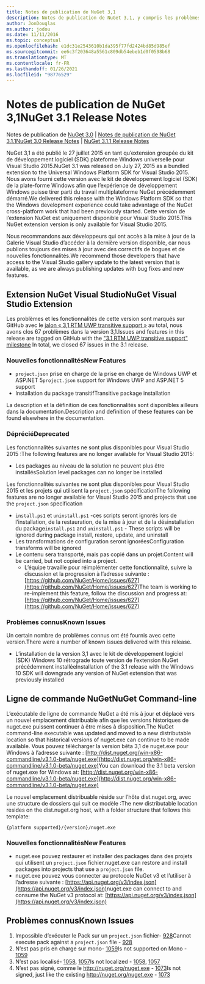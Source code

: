 ```yaml
---
title: Notes de publication de NuGet 3,1
description: Notes de publication de NuGet 3,1, y compris les problèmes connus, les correctifs de bogues, les fonctionnalités ajoutées et DCR.
author: JonDouglas
ms.author: jodou
ms.date: 11/11/2016
ms.topic: conceptual
ms.openlocfilehash: e1dc31e2543610b1da395f77fd2424bd85d985ef
ms.sourcegitcommit: ee6c3f203648a5561c809db54ebeb1d0f0598b68
ms.translationtype: MT
ms.contentlocale: fr-FR
ms.lasthandoff: 01/26/2021
ms.locfileid: "98776529"
---
```

# <a name="nuget-31-release-notes"></a><span data-ttu-id="90687-103">Notes de publication de NuGet 3,1</span><span class="sxs-lookup"><span data-stu-id="90687-103">NuGet 3.1 Release Notes</span></span>

<span data-ttu-id="90687-104">Notes de publication de [NuGet 3,0](../release-notes/nuget-3.0.0.md)  |  [Notes de publication de NuGet 3.1.1](../release-notes/nuget-3.1.1.md)</span><span class="sxs-lookup"><span data-stu-id="90687-104">[NuGet 3.0 Release Notes](../release-notes/nuget-3.0.0.md) | [NuGet 3.1.1 Release Notes](../release-notes/nuget-3.1.1.md)</span></span>

<span data-ttu-id="90687-105">NuGet 3,1 a été publié le 27 juillet 2015 en tant qu’extension groupée du kit de développement logiciel (SDK) plateforme Windows universelle pour Visual Studio 2015.</span><span class="sxs-lookup"><span data-stu-id="90687-105">NuGet 3.1 was released on July 27, 2015 as a bundled extension to the Universal Windows Platform SDK for Visual Studio 2015.</span></span> <span data-ttu-id="90687-106">Nous avons fourni cette version avec le kit de développement logiciel (SDK) de la plate-forme Windows afin que l’expérience de développement Windows puisse tirer parti du travail multiplateforme NuGet précédemment démarré.</span><span class="sxs-lookup"><span data-stu-id="90687-106">We delivered this release with the Windows Platform SDK so that the Windows development experience could take advantage of the NuGet cross-platform work that had been previously started.</span></span> <span data-ttu-id="90687-107">Cette version de l’extension NuGet est uniquement disponible pour Visual Studio 2015.</span><span class="sxs-lookup"><span data-stu-id="90687-107">This NuGet extension version is only available for Visual Studio 2015.</span></span>

<span data-ttu-id="90687-108">Nous recommandons aux développeurs qui ont accès à la mise à jour de la Galerie Visual Studio d’accéder à la dernière version disponible, car nous publions toujours des mises à jour avec des correctifs de bogues et de nouvelles fonctionnalités.</span><span class="sxs-lookup"><span data-stu-id="90687-108">We recommend those developers that have access to the Visual Studio gallery update to the latest version that is available, as we are always publishing updates with bug fixes and new features.</span></span>

## <a name="nuget-visual-studio-extension"></a><span data-ttu-id="90687-109">Extension NuGet Visual Studio</span><span class="sxs-lookup"><span data-stu-id="90687-109">NuGet Visual Studio Extension</span></span>

<span data-ttu-id="90687-110">Les problèmes et les fonctionnalités de cette version sont marqués sur GitHub avec le [jalon « 3,1 RTM UWP transitive support »](https://github.com/NuGet/Home/issues?utf8=%E2%9C%93&q=is%3Aclosed+milestone%3A%223.1+RTM+UWP+transitive+support%22+)  au total, nous avons clos 67 problèmes dans la version 3,1.</span><span class="sxs-lookup"><span data-stu-id="90687-110">Issues and features in this release are tagged on GitHub with the ["3.1 RTM UWP transitive support" milestone](https://github.com/NuGet/Home/issues?utf8=%E2%9C%93&q=is%3Aclosed+milestone%3A%223.1+RTM+UWP+transitive+support%22+)  In total, we closed 67 issues in the 3.1 release.</span></span>

### <a name="new-features"></a><span data-ttu-id="90687-111">Nouvelles fonctionnalités</span><span class="sxs-lookup"><span data-stu-id="90687-111">New Features</span></span>

* <span data-ttu-id="90687-112">`project.json` prise en charge de la prise en charge de Windows UWP et ASP.NET 5</span><span class="sxs-lookup"><span data-stu-id="90687-112">`project.json` support for Windows UWP and ASP.NET 5 support</span></span>
* <span data-ttu-id="90687-113">Installation du package transitif</span><span class="sxs-lookup"><span data-stu-id="90687-113">Transitive package installation</span></span>

<span data-ttu-id="90687-114">La description et la définition de ces fonctionnalités sont disponibles ailleurs dans la documentation.</span><span class="sxs-lookup"><span data-stu-id="90687-114">Description and definition of these features can be found elsewhere in the documentation.</span></span>

### <a name="deprecated"></a><span data-ttu-id="90687-115">Déprécié</span><span class="sxs-lookup"><span data-stu-id="90687-115">Deprecated</span></span>

<span data-ttu-id="90687-116">Les fonctionnalités suivantes ne sont plus disponibles pour Visual Studio 2015 :</span><span class="sxs-lookup"><span data-stu-id="90687-116">The following features are no longer available for Visual Studio 2015:</span></span>

* <span data-ttu-id="90687-117">Les packages au niveau de la solution ne peuvent plus être installés</span><span class="sxs-lookup"><span data-stu-id="90687-117">Solution level packages can no longer be installed</span></span>

<span data-ttu-id="90687-118">Les fonctionnalités suivantes ne sont plus disponibles pour Visual Studio 2015 et les projets qui utilisent la `project.json` spécification</span><span class="sxs-lookup"><span data-stu-id="90687-118">The following features are no longer available for Visual Studio 2015 and projects that use the `project.json` specification</span></span>

* <span data-ttu-id="90687-119">`install.ps1` et `uninstall.ps1` -ces scripts seront ignorés lors de l’installation, de la restauration, de la mise à jour et de la désinstallation du package</span><span class="sxs-lookup"><span data-stu-id="90687-119">`install.ps1` and `uninstall.ps1` - These scripts will be ignored during package install, restore, update, and uninstall</span></span>
* <span data-ttu-id="90687-120">Les transformations de configuration seront ignorées</span><span class="sxs-lookup"><span data-stu-id="90687-120">Configuration transforms will be ignored</span></span>
* <span data-ttu-id="90687-121">Le contenu sera transporté, mais pas copié dans un projet.</span><span class="sxs-lookup"><span data-stu-id="90687-121">Content will be carried, but not copied into a project.</span></span>
    * <span data-ttu-id="90687-122">L’équipe travaille pour réimplémenter cette fonctionnalité, suivre la discussion et la progression à l’adresse suivante : [https://github.com/NuGet/Home/issues/627](https://github.com/NuGet/Home/issues/627)</span><span class="sxs-lookup"><span data-stu-id="90687-122">The team is working to re-implement this feature, follow the discussion and progress at: [https://github.com/NuGet/Home/issues/627](https://github.com/NuGet/Home/issues/627)</span></span>


### <a name="known-issues"></a><span data-ttu-id="90687-123">Problèmes connus</span><span class="sxs-lookup"><span data-stu-id="90687-123">Known Issues</span></span>

<span data-ttu-id="90687-124">Un certain nombre de problèmes connus ont été fournis avec cette version.</span><span class="sxs-lookup"><span data-stu-id="90687-124">There were a number of known issues delivered with this release.</span></span>

* <span data-ttu-id="90687-125">L’installation de la version 3,1 avec le kit de développement logiciel (SDK) Windows 10 rétrograde toute version de l’extension NuGet précédemment installée</span><span class="sxs-lookup"><span data-stu-id="90687-125">Installation of the 3.1 release with the Windows 10 SDK will downgrade any version of NuGet extension that was previously installed</span></span>

## <a name="nuget-command-line"></a><span data-ttu-id="90687-126">Ligne de commande NuGet</span><span class="sxs-lookup"><span data-stu-id="90687-126">NuGet Command-line</span></span>

<span data-ttu-id="90687-127">L’exécutable de ligne de commande NuGet a été mis à jour et déplacé vers un nouvel emplacement distribuable afin que les versions historiques de nuget.exe puissent continuer à être mises à disposition.</span><span class="sxs-lookup"><span data-stu-id="90687-127">The NuGet command-line executable was updated and moved to a new distributable location so that historical versions of nuget.exe can continue to be made available.</span></span>  <span data-ttu-id="90687-128">Vous pouvez télécharger la version bêta 3,1 de nuget.exe pour Windows à l’adresse suivante : [http://dist.nuget.org/win-x86-commandline/v3.1.0-beta/nuget.exe](http://dist.nuget.org/win-x86-commandline/v3.1.0-beta/nuget.exe)</span><span class="sxs-lookup"><span data-stu-id="90687-128">You can download the 3.1 beta version of nuget.exe for Windows at: [http://dist.nuget.org/win-x86-commandline/v3.1.0-beta/nuget.exe](http://dist.nuget.org/win-x86-commandline/v3.1.0-beta/nuget.exe)</span></span>

<span data-ttu-id="90687-129">Le nouvel emplacement distribuable réside sur l’hôte dist.nuget.org, avec une structure de dossiers qui suit ce modèle :</span><span class="sxs-lookup"><span data-stu-id="90687-129">The new distributable location resides on the dist.nuget.org host, with a folder structure that follows this template:</span></span>

```
{platform supported}/{version}/nuget.exe
```

### <a name="new-features"></a><span data-ttu-id="90687-130">Nouvelles fonctionnalités</span><span class="sxs-lookup"><span data-stu-id="90687-130">New Features</span></span>

* <span data-ttu-id="90687-131">nuget.exe pouvez restaurer et installer des packages dans des projets qui utilisent un `project.json` fichier.</span><span class="sxs-lookup"><span data-stu-id="90687-131">nuget.exe can restore and install packages into projects that use a `project.json` file.</span></span>
* <span data-ttu-id="90687-132">nuget.exe pouvez vous connecter au protocole NuGet v3 et l’utiliser à l’adresse suivante : [https://api.nuget.org/v3/index.json](https://api.nuget.org/v3/index.json)</span><span class="sxs-lookup"><span data-stu-id="90687-132">nuget.exe can connect to and consume the NuGet v3 protocol at: [https://api.nuget.org/v3/index.json](https://api.nuget.org/v3/index.json)</span></span>

## <a name="known-issues"></a><span data-ttu-id="90687-133">Problèmes connus</span><span class="sxs-lookup"><span data-stu-id="90687-133">Known Issues</span></span> ##

1.    <span data-ttu-id="90687-134">Impossible d’exécuter le Pack sur un `project.json` fichier- [928](https://github.com/NuGet/Home/issues/928)</span><span class="sxs-lookup"><span data-stu-id="90687-134">Cannot execute pack against a `project.json` file - [928](https://github.com/NuGet/Home/issues/928)</span></span>
2.    <span data-ttu-id="90687-135">N’est pas pris en charge sur mono- [1059](https://github.com/NuGet/Home/issues/1059)</span><span class="sxs-lookup"><span data-stu-id="90687-135">Is not supported on Mono - [1059](https://github.com/NuGet/Home/issues/1059)</span></span>
3.    <span data-ttu-id="90687-136">N’est pas localisé- [1058](https://github.com/NuGet/Home/issues/1058),   [1057](https://github.com/NuGet/Home/issues/1057)</span><span class="sxs-lookup"><span data-stu-id="90687-136">Is not localized - [1058](https://github.com/NuGet/Home/issues/1058),   [1057](https://github.com/NuGet/Home/issues/1057)</span></span>
4.    <span data-ttu-id="90687-137">N’est pas signé, comme le http://nuget.org/nuget.exe  -  [1073](https://github.com/NuGet/Home/issues/1073)</span><span class="sxs-lookup"><span data-stu-id="90687-137">Is not signed, just like the existing http://nuget.org/nuget.exe - [1073](https://github.com/NuGet/Home/issues/1073)</span></span>
